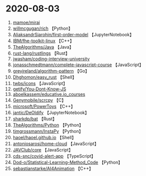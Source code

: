 # 2020-08-03

1. [mamoe/mirai](https://github.com/mamoe/mirai) 
2. [willmcgugan/rich](https://github.com/willmcgugan/rich) 【Python】
3. [AliaksandrSiarohin/first-order-model](https://github.com/AliaksandrSiarohin/first-order-model) 【JupyterNotebook】
4. [IBM/fhe-toolkit-linux](https://github.com/IBM/fhe-toolkit-linux) 【C++】
5. [TheAlgorithms/Java](https://github.com/TheAlgorithms/Java) 【Java】
6. [rust-lang/rustlings](https://github.com/rust-lang/rustlings) 【Rust】
7. [jwasham/coding-interview-university](https://github.com/jwasham/coding-interview-university) 
8. [jonasschmedtmann/complete-javascript-course](https://github.com/jonasschmedtmann/complete-javascript-course) 【JavaScript】
9. [greyireland/algorithm-pattern](https://github.com/greyireland/algorithm-pattern) 【Go】
10. [Dhghomon/easy_rust](https://github.com/Dhghomon/easy_rust) 【Shell】
11. [twbs/icons](https://github.com/twbs/icons) 【JavaScript】
12. [getify/You-Dont-Know-JS](https://github.com/getify/You-Dont-Know-JS) 
13. [aboelkassem/educative.io_courses](https://github.com/aboelkassem/educative.io_courses) 
14. [Genymobile/scrcpy](https://github.com/Genymobile/scrcpy) 【C】
15. [microsoft/PowerToys](https://github.com/microsoft/PowerToys) 【C++】
16. [jantic/DeOldify](https://github.com/jantic/DeOldify) 【JupyterNotebook】
17. [sharkdp/bat](https://github.com/sharkdp/bat) 【Rust】
18. [TheAlgorithms/Python](https://github.com/TheAlgorithms/Python) 【Python】
19. [timgrossmann/InstaPy](https://github.com/timgrossmann/InstaPy) 【Python】
20. [haoel/haoel.github.io](https://github.com/haoel/haoel.github.io) 【Shell】
21. [antoniosarosi/home-cloud](https://github.com/antoniosarosi/home-cloud) 【JavaScript】
22. [JAVClub/core](https://github.com/JAVClub/core) 【JavaScript】
23. [cds-snc/covid-alert-app](https://github.com/cds-snc/covid-alert-app) 【TypeScript】
24. [Dod-o/Statistical-Learning-Method_Code](https://github.com/Dod-o/Statistical-Learning-Method_Code) 【Python】
25. [sebastianstarke/AI4Animation](https://github.com/sebastianstarke/AI4Animation) 【C++】
